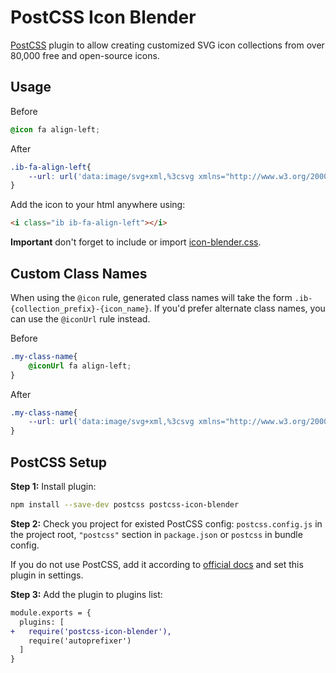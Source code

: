# PostCSS Icon Blender

[PostCSS](https://github.com/postcss/postcss) plugin to allow creating customized SVG icon collections from over 80,000 free and open-source icons.


## Usage

Before
```css
@icon fa align-left;
```

After
```css
.ib-fa-align-left{
	--url: url('data:image/svg+xml,%3csvg xmlns="http://www.w3.org/2000/svg" xmlns:xlink="http://www.w3.org/1999/xlink" viewBox="0 0 1792 1408"%3e%3cpath d="M1792 1216v128q0 26-19 45t-45 19H64q-26 0-45-19t-19-45v-128q0-26 19-45t45-19h1664q26 0 45 19t19 45zm-384-384v128q0 26-19 45t-45 19H64q-26 0-45-19T0 960V832q0-26 19-45t45-19h1280q26 0 45 19t19 45zm256-384v128q0 26-19 45t-45 19H64q-26 0-45-19T0 576V448q0-26 19-45t45-19h1536q26 0 45 19t19 45zM1280 64v128q0 26-19 45t-45 19H64q-26 0-45-19T0 192V64q0-26 19-45T64 0h1152q26 0 45 19t19 45z" fill="currentColor"/%3e%3c/svg%3e');
}
```

Add the icon to your html anywhere using:
```html
<i class="ib ib-fa-align-left"></i>
```

**Important** don't forget to include or import [icon-blender.css](https://github.com/icon-blender/icon-blender/blob/main/css/icon-blender.css).


## Custom Class Names

When using the ```@icon``` rule, generated class names will take the form ```.ib-{collection_prefix}-{icon_name}```.
If you'd prefer alternate class names, you can use the ```@iconUrl``` rule instead.


Before
```css
.my-class-name{
	@iconUrl fa align-left;
}
```

After
```css
.my-class-name{
	--url: url('data:image/svg+xml,%3csvg xmlns="http://www.w3.org/2000/svg" xmlns:xlink="http://www.w3.org/1999/xlink" viewBox="0 0 1792 1408"%3e%3cpath d="M1792 1216v128q0 26-19 45t-45 19H64q-26 0-45-19t-19-45v-128q0-26 19-45t45-19h1664q26 0 45 19t19 45zm-384-384v128q0 26-19 45t-45 19H64q-26 0-45-19T0 960V832q0-26 19-45t45-19h1280q26 0 45 19t19 45zm256-384v128q0 26-19 45t-45 19H64q-26 0-45-19T0 576V448q0-26 19-45t45-19h1536q26 0 45 19t19 45zM1280 64v128q0 26-19 45t-45 19H64q-26 0-45-19T0 192V64q0-26 19-45T64 0h1152q26 0 45 19t19 45z" fill="currentColor"/%3e%3c/svg%3e');
}
```


## PostCSS Setup

**Step 1:** Install plugin:

```sh
npm install --save-dev postcss postcss-icon-blender
```

**Step 2:** Check you project for existed PostCSS config: `postcss.config.js`
in the project root, `"postcss"` section in `package.json`
or `postcss` in bundle config.

If you do not use PostCSS, add it according to [official docs](https://github.com/postcss/postcss#usage)
and set this plugin in settings.

**Step 3:** Add the plugin to plugins list:

```diff
module.exports = {
  plugins: [
+   require('postcss-icon-blender'),
    require('autoprefixer')
  ]
}
```
